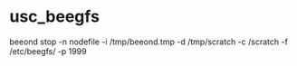 # usc_beegfs
beeond stop -n nodefile -i /tmp/beeond.tmp -d /tmp/scratch -c /scratch -f /etc/beegfs/ -p 1999
